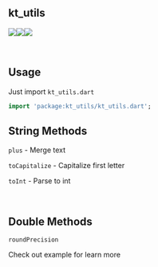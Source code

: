 ## kt_utils

<a href="https://opensource.org/licenses/Apache-2.0"><img src="https://img.shields.io/github/license/NijatTagizada/yandex-image-scraper?style=for-the-badge"/></a><img src ="https://img.shields.io/github/forks/NijatTagizada/yandex-image-scraper?style=for-the-badge"/><img src="https://img.shields.io/github/stars/NijatTagizada/yandex-image-scraper?style=for-the-badge"/>

<br />

## Usage

Just import `kt_utils.dart`
```dart
import 'package:kt_utils/kt_utils.dart';
```

## String Methods

`plus` - Merge text

`toCapitalize` - Capitalize first letter

`toInt` - Parse to int

<br />

## Double Methods
`roundPrecision`

Check out example for learn more